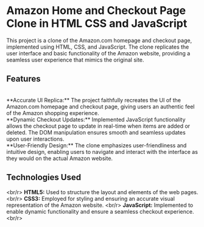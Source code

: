 # Amazon Home and Checkout Page Clone in HTML CSS and JavaScript

This project is a clone of the Amazon.com homepage and checkout page, implemented using HTML, CSS, and JavaScript. The clone replicates the user interface and basic functionality of the Amazon website, providing a seamless user experience that mimics the original site.
<br/>
## Features 
<br/>
**Accurate UI Replica:** The project faithfully recreates the UI of the Amazon.com homepage and checkout page, giving users an authentic feel of the Amazon shopping experience.
<br/>
**Dynamic Checkout Updates:** Implemented JavaScript functionality allows the checkout page to update in real-time when items are added or deleted. The DOM manipulation ensures smooth and seamless updates upon user interactions. 
<br/>
**User-Friendly Design:** The clone emphasizes user-friendliness and intuitive design, enabling users to navigate and interact with the interface as they would on the actual Amazon website.
<br/>

## Technologies Used 
<br/r>
**HTML5:** Used to structure the layout and elements of the web pages. 
<br/r>
**CSS3:** Employed for styling and ensuring an accurate visual representation of the Amazon website. 
<br/r>
**JavaScript:** Implemented to enable dynamic functionality and ensure a seamless checkout experience. 
<br/r>






